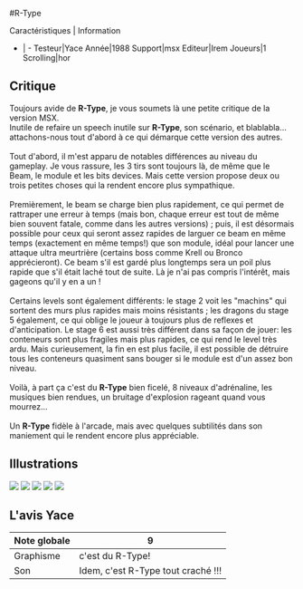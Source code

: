 #R-Type

Caractéristiques | Information
- | -
Testeur|Yace
Année|1988
Support|msx
Editeur|Irem
Joueurs|1
Scrolling|hor

## Critique
Toujours avide de <b>R-Type</b>, je vous soumets là une petite critique de la version MSX.<br/>Inutile de refaire un speech inutile sur <b>R-Type</b>, son scénario, et blablabla... attachons-nous tout d'abord à ce qui démarque cette version des autres.<br/><br/>Tout d'abord, il m'est apparu de notables différences au niveau du gameplay. Je vous rassure, les 3 tirs sont toujours là, de même que le Beam, le module et les bits devices. Mais cette version propose deux ou trois petites choses qui la rendent  encore plus sympathique.<br/><br/>Premièrement, le beam se charge bien plus rapidement, ce qui permet de rattraper une erreur à temps (mais bon, chaque erreur est tout de même bien souvent fatale, comme dans les autres versions) ; puis, il est désormais possible pour ceux qui seront assez rapides de larguer ce beam en même temps (exactement en même temps!) que son module, idéal pour lancer une attaque ultra meurtrière (certains boss comme Krell ou Bronco apprécieront). Ce beam s'il est gardé plus longtemps sera un poil plus rapide que s'il était laché tout de suite. Là je n'ai pas compris l'intérêt, mais gageons qu'il y en a un !<br/><br/>Certains levels sont également différents: le stage 2 voit les "machins" qui sortent des murs plus rapides mais moins résistants ; les dragons du stage 5 également, ce qui oblige le joueur à toujours plus de reflexes et d'anticipation. Le stage 6 est aussi très différent dans sa façon de jouer: les conteneurs sont plus fragiles mais plus rapides, ce qui rend le level très ardu. Mais curieusement, la fin en est plus facile, il est possible de détruire tous les conteneurs quasiment sans bouger si le module est d'un assez bon niveau.<br/><br/>Voilà, à part ça c'est du <b>R-Type</b> bien ficelé, 8 niveaux d'adrénaline, les musiques bien rendues, un bruitage d'explosion rageant quand vous mourrez...<br/><br/>Un <b>R-Type</b> fidèle à l'arcade, mais avec quelques subtilités dans son maniement qui le rendent encore plus appréciable.

## Illustrations
![](http://www.shmup.com/images/thumbs/img_fiche_1_817.gif)
![](http://www.shmup.com/images/thumbs/img_fiche_2_817.gif)
![](http://www.shmup.com/images/thumbs/img_fiche_3_817.gif)
![](http://www.shmup.com/images/thumbs/img_fiche_4_817.gif)
![](http://www.shmup.com/images/thumbs/img_fiche_5_817.gif)

## L'avis Yace
Note globale|9
-|-
Graphisme|c'est du R-Type!
Son|Idem, c'est R-Type tout craché !!!
